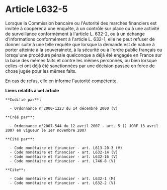# Article L632-5

Lorsque la Commission bancaire ou l'Autorité des marchés financiers est invitée à coopérer à une enquête, à un contrôle sur
place ou à une activité de surveillance conformément à l'article L. 632-2, ou à un échange d'informations conformément à
l'article L. 632-1, elle ne peut refuser de donner suite à une telle requête que lorsque la demande est de nature à porter
atteinte à la souveraineté, à la sécurité ou à l'ordre public français ou lorsqu'une procédure pénale quelconque a déjà été
engagée en France sur la base des mêmes faits et contre les mêmes personnes, ou bien lorsque celles-ci ont déjà été
sanctionnées par une décision passée en force de chose jugée pour les mêmes faits.

En cas de refus, elle en informe l'autorité compétente.

**Liens relatifs à cet article**

	**Codifié par**:

	  - Ordonnance n°2000-1223 du 14 décembre 2000 (V)

	**Créé par**:

	  - Ordonnance n°2007-544 du 12 avril 2007 - art. 5 () JORF 13 avril 2007 en vigueur le 1er novembre 2007

	**Cité par**:

	  - Code monétaire et financier - art. L613-20-3 (V)
	  - Code monétaire et financier - art. L632-14 (V)
	  - Code monétaire et financier - art. L632-16 (V)
	  - Code monétaire et financier - art. L746-8 (V)

	**Cite**:

	  - Code monétaire et financier - art. L632-1 (M)
	  - Code monétaire et financier - art. L632-2 (V)
